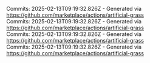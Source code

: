 Commits: 2025-02-13T09:19:32.826Z - Generated via https://github.com/marketplace/actions/artificial-grass
<br>
Commits: 2025-02-13T09:19:32.826Z - Generated via https://github.com/marketplace/actions/artificial-grass
<br>
Commits: 2025-02-13T09:19:32.826Z - Generated via https://github.com/marketplace/actions/artificial-grass
<br>
Commits: 2025-02-13T09:19:32.826Z - Generated via https://github.com/marketplace/actions/artificial-grass
<br>

